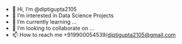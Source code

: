 - 👋 Hi, I’m @diptigupta2105
- 👀 I’m interested in Data Science Projects
- 🌱 I’m currently learning ...
- 💞️ I’m looking to collaborate on ...
- 📫 How to reach me +919900054539/diptigupta2105@gmail.com

<!---
diptigupta2105/diptigupta2105 is a ✨ special ✨ repository because its `README.md` (this file) appears on your GitHub profile.
You can click the Preview link to take a look at your changes.
--->
